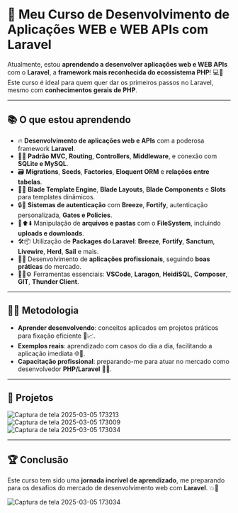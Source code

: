 # 🚀 Meu Curso de Desenvolvimento de Aplicações WEB e WEB APIs com Laravel  

Atualmente, estou **aprendendo a desenvolver aplicações web e WEB APIs** com o **Laravel**, a **framework mais reconhecida do ecossistema PHP**! 💻🔧 Este curso é ideal para quem quer dar os primeiros passos no Laravel, mesmo com **conhecimentos gerais de PHP**.  

---

## 📚 O que estou aprendendo  

- 🔥 **Desenvolvimento de aplicações web e APIs** com a poderosa framework **Laravel**.  
- 🔗💾 **Padrão MVC**, **Routing**, **Controllers**, **Middleware**, e conexão com **SQLite e MySQL**.  
- 🗃️ **Migrations**, **Seeds**, **Factories**, **Eloquent ORM** e **relações entre tabelas**.  
- 🎨✨ **Blade Template Engine**, **Blade Layouts**, **Blade Components** e **Slots** para templates dinâmicos.  
- 🔒🔑 **Sistemas de autenticação** com **Breeze**, **Fortify**, autenticação personalizada, **Gates e Policies**.  
- 📂⬆️⬇️ Manipulação de **arquivos e pastas** com o **FileSystem**, incluindo **uploads e downloads**.  
- 🛠️📦 Utilização de **Packages do Laravel**: **Breeze**, **Fortify**, **Sanctum**, **Livewire**, **Herd**, **Sail** e mais.  
- 💼💡 Desenvolvimento de **aplicações profissionais**, seguindo **boas práticas** do mercado.  
- 🧑‍💻⚙️ Ferramentas essenciais: **VSCode**, **Laragon**, **HeidiSQL**, **Composer**, **GIT**, **Thunder Client**.  

---

## 🧑‍🏫 Metodologia  

- **Aprender desenvolvendo**: conceitos aplicados em projetos práticos para fixação eficiente 💪📈.  
- **Exemplos reais**: aprendizado com casos do dia a dia, facilitando a aplicação imediata 🌐🔧.  
- **Capacitação profissional**: preparando-me para atuar no mercado como desenvolvedor **PHP/Laravel** 💼🎯.  

---

## 📂 Projetos  

![Captura de tela 2025-03-05 173213](https://github.com/user-attachments/assets/99f0596c-bc9e-4d61-aac4-3b90d2282bc9)  
![Captura de tela 2025-03-05 173009](https://github.com/user-attachments/assets/efcbe9d6-d62a-481c-91e9-aa671e4ff470)  
![Captura de tela 2025-03-05 173034](https://github.com/user-attachments/assets/75817a37-1531-40d3-a5b0-dce0f69f7783)  

---

## 🏆 Conclusão  

Este curso tem sido uma **jornada incrível de aprendizado**, me preparando para os desafios do mercado de desenvolvimento web com **Laravel**. 💥🚀  

![Captura de tela 2025-03-05 173034](https://github.com/user-attachments/assets/c23dc2ed-d8c3-40fa-844a-c48fee44f979)  

